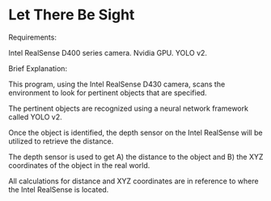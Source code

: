 # Let There Be Sight

Requirements:

Intel RealSense D400 series camera.
Nvidia GPU.
YOLO v2.



Brief Explanation:

This program, using the Intel RealSense D430 camera, scans the environment to look for pertinent objects that are specified.

The pertinent objects are recognized using a neural network framework called YOLO v2.

Once the object is identified, the depth sensor on the Intel RealSense will be utilized to retrieve the distance.

The depth sensor is used to get A) the distance to the object and B) the XYZ coordinates of the object in the real world.

All calculations for distance and XYZ coordinates are in reference to where the Intel RealSense is located.
